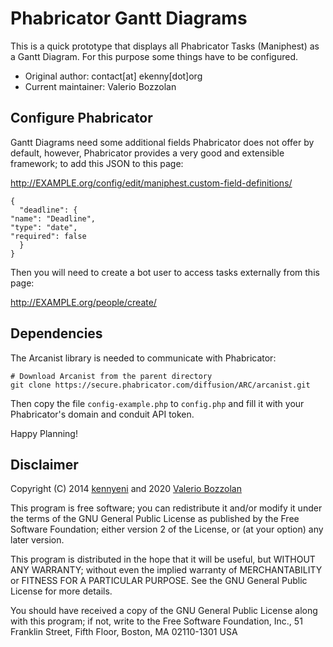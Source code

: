 Phabricator Gantt Diagrams
==========================

This is a quick prototype that displays all Phabricator Tasks (Maniphest) as a Gantt Diagram. For this purpose some things have to be configured.

* Original author: contact[at] ekenny[dot]org
* Current maintainer: Valerio Bozzolan

Configure Phabricator
---------------------

Gantt Diagrams need some additional fields Phabricator does not offer by default, however,
Phabricator provides a very good and extensible framework; to add this JSON to this page:

http://EXAMPLE.org/config/edit/maniphest.custom-field-definitions/

```
{
  "deadline": {
"name": "Deadline",
"type": "date",
"required": false
  }
}
```

Then you will need to create a bot user to access tasks externally from this page:

http://EXAMPLE.org/people/create/

Dependencies
------------

The Arcanist library is needed to communicate with Phabricator:

```
# Download Arcanist from the parent directory
git clone https://secure.phabricator.com/diffusion/ARC/arcanist.git
```

Then copy the file `config-example.php` to `config.php` and fill it with your Phabricator's domain and conduit API token.

Happy Planning!

Disclaimer
----------

Copyright (C) 2014 [kennyeni](https://github.com/kennyeni) and 2020 [Valerio Bozzolan](https://boz.reyboz.it/)

This program is free software; you can redistribute it and/or modify
it under the terms of the GNU General Public License as published by
the Free Software Foundation; either version 2 of the License, or
(at your option) any later version.

This program is distributed in the hope that it will be useful,
but WITHOUT ANY WARRANTY; without even the implied warranty of
MERCHANTABILITY or FITNESS FOR A PARTICULAR PURPOSE.  See the
GNU General Public License for more details.

You should have received a copy of the GNU General Public License along
with this program; if not, write to the Free Software Foundation, Inc.,
51 Franklin Street, Fifth Floor, Boston, MA 02110-1301 USA
